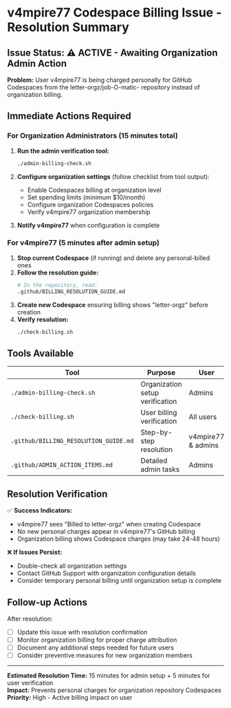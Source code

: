 # v4mpire77 Codespace Billing Issue - Resolution Summary

## Issue Status: ⚠️ ACTIVE - Awaiting Organization Admin Action

**Problem:** User v4mpire77 is being charged personally for GitHub Codespaces from the letter-orgz/job-O-matic- repository instead of organization billing.

## Immediate Actions Required

### For Organization Administrators (15 minutes total)

1. **Run the admin verification tool:**
   ```bash
   ./admin-billing-check.sh
   ```

2. **Configure organization settings** (follow checklist from tool output):
   - Enable Codespaces billing at organization level
   - Set spending limits (minimum $10/month)
   - Configure organization Codespaces policies
   - Verify v4mpire77 organization membership

3. **Notify v4mpire77** when configuration is complete

### For v4mpire77 (5 minutes after admin setup)

1. **Stop current Codespace** (if running) and delete any personal-billed ones
2. **Follow the resolution guide:**
   ```bash
   # In the repository, read:
   .github/BILLING_RESOLUTION_GUIDE.md
   ```
3. **Create new Codespace** ensuring billing shows "letter-orgz" before creation
4. **Verify resolution:**
   ```bash
   ./check-billing.sh
   ```

## Tools Available

| Tool | Purpose | User |
|------|---------|------|
| `./admin-billing-check.sh` | Organization setup verification | Admins |
| `./check-billing.sh` | User billing verification | All users |
| `.github/BILLING_RESOLUTION_GUIDE.md` | Step-by-step resolution | v4mpire77 & admins |
| `.github/ADMIN_ACTION_ITEMS.md` | Detailed admin tasks | Admins |

## Resolution Verification

✅ **Success Indicators:**
- v4mpire77 sees "Billed to letter-orgz" when creating Codespace
- No new personal charges appear in v4mpire77's GitHub billing
- Organization billing shows Codespace charges (may take 24-48 hours)

❌ **If Issues Persist:**
- Double-check all organization settings
- Contact GitHub Support with organization configuration details
- Consider temporary personal billing until organization setup is complete

## Follow-up Actions

After resolution:
- [ ] Update this issue with resolution confirmation
- [ ] Monitor organization billing for proper charge attribution
- [ ] Document any additional steps needed for future users
- [ ] Consider preventive measures for new organization members

---

**Estimated Resolution Time:** 15 minutes for admin setup + 5 minutes for user verification  
**Impact:** Prevents personal charges for organization repository Codespaces  
**Priority:** High - Active billing impact on user